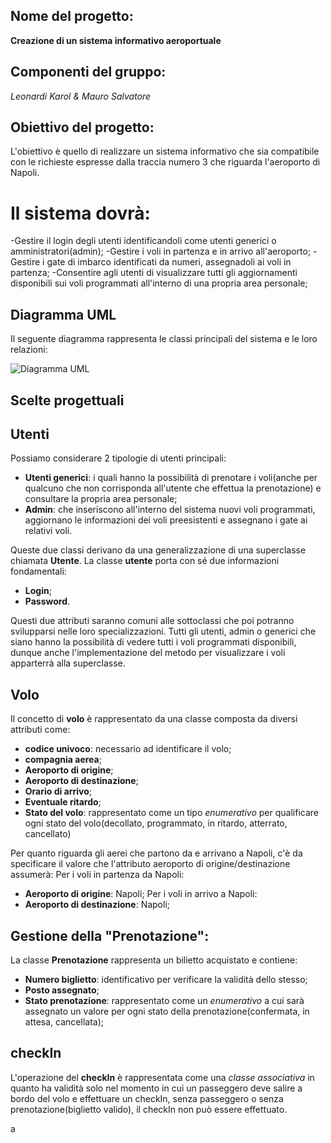 ## Nome del progetto: 
**Creazione di un sistema informativo aeroportuale**
## Componenti del gruppo: 
_Leonardi Karol & Mauro Salvatore_

## Obiettivo del progetto:
L'obiettivo è quello di realizzare un sistema informativo che sia compatibile con le richieste espresse dalla traccia numero 3 che
riguarda l'aeroporto di Napoli.

# Il sistema dovrà:
  -Gestire il login degli utenti identificandoli come utenti generici o amministratori(admin);
  -Gestire i voli in partenza e in arrivo all'aeroporto;
  -Gestire i gate di imbarco identificati da numeri, assegnadoli ai voli in partenza;
  -Consentire agli utenti di visualizzare tutti gli aggiornamenti disponibili sui voli programmati all'interno di una propria area personale;

## **Diagramma UML**

Il seguente diagramma rappresenta le classi principali del sistema e le loro relazioni:

![Diagramma UML](../images/uml.png)

## Scelte progettuali
## Utenti 
Possiamo considerare 2 tipologie di utenti principali: 
* **Utenti generici**: i quali hanno la possibilità di prenotare
i voli(anche per qualcuno che non corrisponda all'utente che effettua la prenotazione) e consultare la propria area personale;
* **Admin**: che inseriscono all'interno del sistema nuovi voli programmati, aggiornano le informazioni dei voli preesistenti e assegnano
i gate ai relativi voli.

Queste due classi derivano da una generalizzazione di una superclasse chiamata **Utente**. La classe **utente** porta con sé due informazioni fondamentali:
* **Login**;
* **Password**.

Questi due attributi saranno comuni alle sottoclassi che poi potranno svilupparsi nelle loro specializzazioni. 
Tutti gli utenti, admin o generici che siano hanno la possibilità di vedere tutti i voli programmati disponibili, dunque anche l'implementazione del metodo per visualizzare i voli
apparterrà alla superclasse.
  
## Volo
Il concetto di **volo** è rappresentato da una classe composta da diversi attributi come:
* **codice univoco**: necessario ad identificare il volo; 
* **compagnia aerea**; 
* **Aeroporto di origine**; 
* **Aeroporto di destinazione**; 
* **Orario di arrivo**; 
* **Eventuale ritardo**; 
* **Stato del volo**: rappresentato come un tipo _enumerativo_ per qualificare ogni stato del volo(decollato, programmato, in ritardo, atterrato, cancellato)

Per quanto riguarda gli aerei che partono da e arrivano a Napoli, c'è da specificare il valore che l'attributo aeroporto di origine/destinazione assumerà: 
Per i voli in partenza da Napoli:
* **Aeroporto di origine**: Napoli; 
Per i voli in arrivo a Napoli: 
* **Aeroporto di destinazione**: Napoli;

## Gestione della "Prenotazione": 
La classe **Prenotazione** rappresenta un bilietto acquistato e contiene: 
* **Numero biglietto**: identificativo per verificare la validità dello stesso; 
* **Posto assegnato**; 
* **Stato prenotazione**: rappresentato come un _enumerativo_ a cui sarà assegnato un valore per ogni stato della prenotazione(confermata, in attesa, cancellata); 

## checkIn
L'operazione del **checkIn** è rappresentata come una _classe associativa_ in quanto ha validità solo nel momento in cui un passeggero deve salire a bordo del volo 
e effettuare un checkIn, senza passeggero o senza prenotazione(biglietto valido), il checkIn non può essere effettuato.

a






